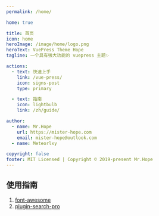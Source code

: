 ```yaml
---
permalink: /home/

home: true

title: 首页
icon: home
heroImage: /image/home/logo.png
heroText: VuePress Theme Hope
tagline: 一个具有强大功能的 vuepress 主题✨

actions:
  - text: 快速上手
    link: /vue-press/
    icon: signs-post
    type: primary

  - text: 指南
    icon: lightbulb
    link: /zh/guide/

author:
  - name: Mr.Hope
    url: https://mister-hope.com
    email: mister-hope@outlook.com
  - name: Meteorlxy

copyright: false
footer: MIT Licensed | Copyright © 2019-present Mr.Hope
---
```


## 使用指南

1. [font-awesome](https://fontawesome.com/search?o=r&m=free)
2. [plugin-search-pro](https://plugin-search-pro.vuejs.press/zh/config.html#customfields)
